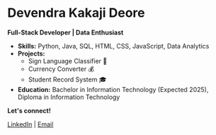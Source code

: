 # Devendra Kakaji Deore 

**Full-Stack Developer | Data Enthusiast** 

* **Skills:** Python, Java, SQL, HTML, CSS, JavaScript, Data Analytics 
* **Projects:** 
    * Sign Language Classifier 🤖 
    * Currency Converter 💰 
    * Student Record System 🎓
* **Education:** Bachelor in Information Technology (Expected 2025), Diploma in Information Technology

**Let's connect!** 

[LinkedIn](https://www.linkedin.com/in/devendra-kaka-ji-deore-b587b9272/) | [Email](1002deoredk@gmail.com)
